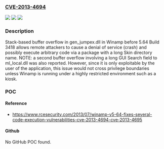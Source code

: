 ### [CVE-2013-4694](https://cve.mitre.org/cgi-bin/cvename.cgi?name=CVE-2013-4694)
![](https://img.shields.io/static/v1?label=Product&message=n%2Fa&color=blue)
![](https://img.shields.io/static/v1?label=Version&message=n%2Fa&color=blue)
![](https://img.shields.io/static/v1?label=Vulnerability&message=n%2Fa&color=brighgreen)

### Description

Stack-based buffer overflow in gen_jumpex.dll in Winamp before 5.64 Build 3418 allows remote attackers to cause a denial of service (crash) and possibly execute arbitrary code via a package with a long Skin directory name.  NOTE: a second buffer overflow involving a long GUI Search field to ml_local.dll was also reported. However, since it is only exploitable by the user of the application, this issue would not cross privilege boundaries unless Winamp is running under a highly restricted environment such as a kiosk.

### POC

#### Reference
- https://www.rcesecurity.com/2013/07/winamp-v5-64-fixes-several-code-execution-vulnerabilities-cve-2013-4694-cve-2013-4695

#### Github
No GitHub POC found.


